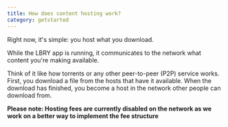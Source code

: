 ```yaml
---
title: How does content hosting work?
category: getstarted
---
```


Right now, it's simple: you host what you download.

While the LBRY app is running, it communicates to the network what
content you're making available.

Think of it like how torrents or any other peer-to-peer (P2P) service 
works. First, you download a file from the hosts that have it available. 
When the download has finished, you become a host in the network 
other people can download from. 

**Please note: Hosting fees are currently disabled on the network as we work on a better way to implement the fee structure**

